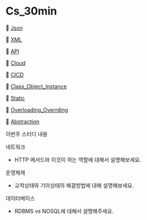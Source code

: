 # Cs_30min

👀 [Json](Json.md)

👀 [XML](XML.md)

👀 [API](API.md)

👀 [Cloud](Cloud.md)

👀 [CICD](ClCD.md)

👀 [Class_Object_Instance](Class_Object_Instance.md)

👀 [Static](Static.md)

👀 [Overloading_Overrding](Overloading_Overrding.md)

👀 [Abstraction](Abstraction.md)

이번주 스터디 내용

네트워크

- HTTP 메서드와 이것이 하는 역할에 대해서 설명해보세요.

운영체제

- 교착상태와 기아상태의 해결방법에 대해 설명해보세요.

데이터베이스

- RDBMS vs NOSQL에 대해서 설명해주세요.
